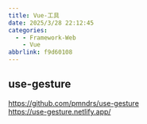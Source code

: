 ```yaml
---
title: Vue-工具
date: 2025/3/28 22:12:45
categories:
  - - Framework-Web
    - Vue
abbrlink: f9d60108
---
```

## use-gesture
https://github.com/pmndrs/use-gesture  
https://use-gesture.netlify.app/
